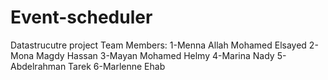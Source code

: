 # Event-scheduler
Datastrucutre project
Team Members:
1-Menna Allah Mohamed Elsayed
2-Mona Magdy Hassan
3-Mayan Mohamed Helmy
4-Marina Nady
5-Abdelrahman Tarek
6-Marlenne Ehab
